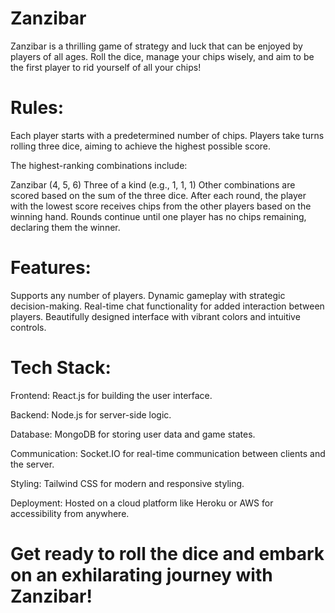 # Zanzibar

Zanzibar is a thrilling game of strategy and luck that can be enjoyed by players of all ages. Roll the dice, manage your chips wisely, and aim to be the first player to rid yourself of all your chips!

# Rules:

Each player starts with a predetermined number of chips.
Players take turns rolling three dice, aiming to achieve the highest possible score.

The highest-ranking combinations include:

Zanzibar (4, 5, 6)
Three of a kind (e.g., 1, 1, 1)
Other combinations are scored based on the sum of the three dice.
After each round, the player with the lowest score receives chips from the other players based on the winning hand.
Rounds continue until one player has no chips remaining, declaring them the winner.

# Features:

Supports any number of players.
Dynamic gameplay with strategic decision-making.
Real-time chat functionality for added interaction between players.
Beautifully designed interface with vibrant colors and intuitive controls.

# Tech Stack:

Frontend: React.js for building the user interface.
 
Backend: Node.js for server-side logic.

Database: MongoDB for storing user data and game states.

Communication: Socket.IO for real-time communication between clients and the server.

Styling: Tailwind CSS for modern and responsive styling.

Deployment: Hosted on a cloud platform like Heroku or AWS for accessibility from anywhere.

# Get ready to roll the dice and embark on an exhilarating journey with Zanzibar!





